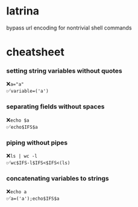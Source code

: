 # latrina
bypass url encoding for nontrivial shell commands

# cheatsheet  
### setting string variables without quotes    
❌`a="a"`  
✅`variable=('a')`  
### separating fields without spaces  
❌`echo $a`  
✅`echo$IFS$a`
### piping without pipes  
❌`ls | wc -l`      
✅`wc$IFS-l$IFS<$IFS<(ls)`     
### concatenating variables to strings
❌`echo a`     
✅`a=('a');echo$IFS$a` 
